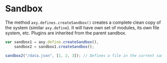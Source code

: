 # Sandbox

The method `axy.defines.createSandbox()` creates a complete clean copy of the system (similar `axy.define`).
It will have own set of modules, its own file system, etc.
Plugins are inherited from the parent sandbox.

```javascript
var sandbox1 = axy.define.createSandbox(),
    sandbox2 = sandbox1.createSandbox();

sandbox2("/data.json", [1, 2, 3]); // Defines a file in the current sandbox
```


